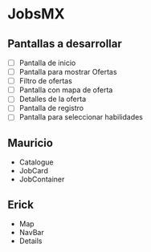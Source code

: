 # JobsMX

## Pantallas a desarrollar

- [ ] Pantalla de inicio
- [ ] Pantalla para mostrar Ofertas
- [ ] Filtro de ofertas
- [ ] Pantalla con mapa de oferta
- [ ] Detalles de la oferta
- [ ] Pantalla de registro
- [ ] Pantalla para seleccionar habilidades

## Mauricio
* Catalogue
* JobCard
* JobContainer

## Erick
* Map
* NavBar
* Details

